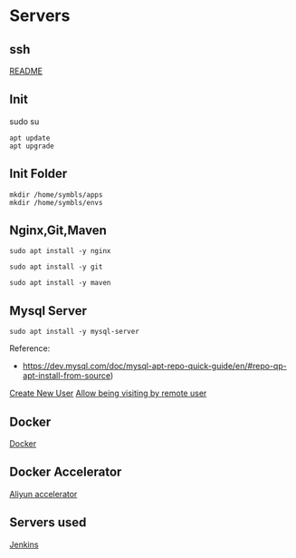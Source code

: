 # Servers

## ssh

[README](./ssh/README.md)

## Init

sudo su

    apt update
    apt upgrade

## Init Folder
    
    mkdir /home/symbls/apps
    mkdir /home/symbls/envs

## Nginx,Git,Maven

    sudo apt install -y nginx

    sudo apt install -y git

    sudo apt install -y maven

## Mysql Server

    sudo apt install -y mysql-server

Reference:

+ https://dev.mysql.com/doc/mysql-apt-repo-quick-guide/en/#repo-qp-apt-install-from-source)

[Create New User](./mysql/common.md)
[Allow being visiting by remote user](./mysql/common.md)

## Docker

[Docker](./docker/README.md)

## Docker Accelerator

[Aliyun accelerator](https://cr.console.aliyun.com/cn-hangzhou/instances/mirrors)

## Servers used

[Jenkins](https://jenkins.io/)
